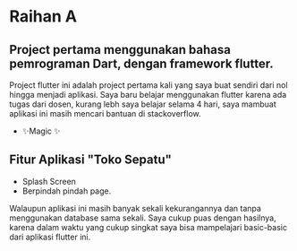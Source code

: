 # Raihan A
## Project pertama menggunakan bahasa pemrograman Dart, dengan framework flutter.



Project flutter ini adalah project pertama kali yang saya buat sendiri dari nol hingga menjadi aplikasi. Saya baru belajar menggunakan flutter karena ada tugas dari dosen, kurang lebh saya belajar selama 4 hari, saya mambuat aplikasi ini masih mencari bantuan di stackoverflow.

- ✨Magic ✨

## Fitur Aplikasi "Toko Sepatu"

- Splash Screen
- Berpindah pindah page.

Walaupun aplikasi ini masih banyak sekali kekurangannya dan tanpa menggunakan database sama sekali. Saya cukup puas dengan hasilnya, karena dalam waktu yang cukup singkat saya bisa mampelajari basic-basic dari aplikasi flutter ini.

